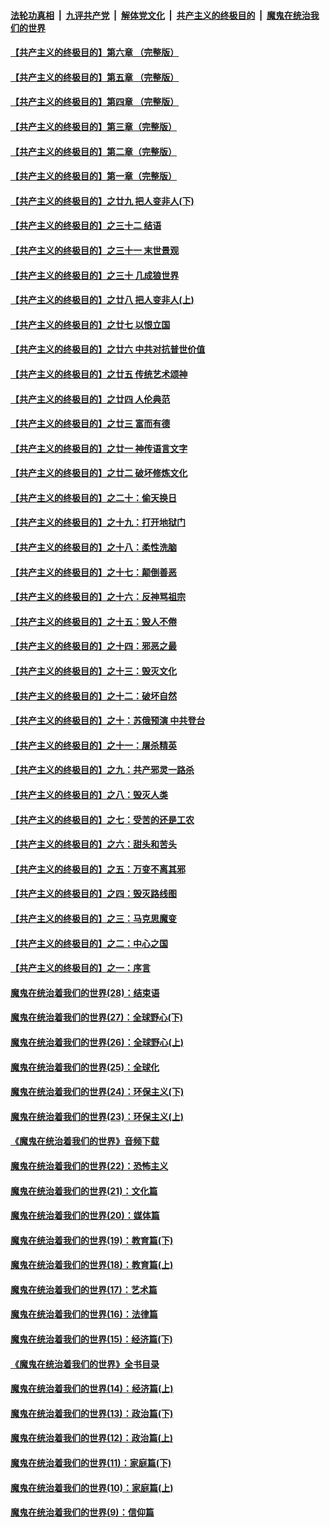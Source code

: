 ####  [法轮功真相](../../../../basic/blob/master/README.md?t=09121313) &nbsp;|&nbsp; [九评共产党](../../../../9ping.md/blob/master/README.md?t=09121313) &nbsp;|&nbsp; [解体党文化](../../../../jtdwh.md/blob/master/README.md?t=09121313)  &nbsp;|&nbsp; [共产主义的终极目的](../../../../gczydzjmd.md/blob/master/README.md?t=09121313) &nbsp;|&nbsp; [魔鬼在统治我们的世界](../../../../mgztzwmdsj.md/blob/master/README.md?t=09121313) 

#### [【共产主义的终极目的】第六章 （完整版）](../pages/nsc422/n11428913.md?t=09121313) 

#### [【共产主义的终极目的】第五章 （完整版）](../pages/nsc422/n11428912.md?t=09121313) 

#### [【共产主义的终极目的】第四章 （完整版）](../pages/nsc422/n11428907.md?t=09121313) 

#### [【共产主义的终极目的】第三章（完整版）](../pages/nsc422/n11428848.md?t=09121313) 

#### [【共产主义的终极目的】第二章（完整版）](../pages/nsc422/n11428831.md?t=09121313) 

#### [【共产主义的终极目的】第一章（完整版）](../pages/nsc422/n11417651.md?t=09121313) 

#### [【共产主义的终极目的】之廿九 把人变非人(下)](../pages/nsc422/n11344140.md?t=09121313) 

#### [【共产主义的终极目的】之三十二 结语](../pages/nsc422/n11360535.md?t=09121313) 

#### [【共产主义的终极目的】之三十一 末世景观](../pages/nsc422/n11351129.md?t=09121313) 

#### [【共产主义的终极目的】之三十 几成狼世界](../pages/nsc422/n11348280.md?t=09121313) 

#### [【共产主义的终极目的】之廿八 把人变非人(上)](../pages/nsc422/n11340492.md?t=09121313) 

#### [【共产主义的终极目的】之廿七 以恨立国](../pages/nsc422/n11336944.md?t=09121313) 

#### [【共产主义的终极目的】之廿六 中共对抗普世价值](../pages/nsc422/n11324785.md?t=09121313) 

#### [【共产主义的终极目的】之廿五 传统艺术颂神](../pages/nsc422/n11296396.md?t=09121313) 

#### [【共产主义的终极目的】之廿四 人伦典范](../pages/nsc422/n11296397.md?t=09121313) 

#### [【共产主义的终极目的】之廿三 富而有德](../pages/nsc422/n11283598.md?t=09121313) 

#### [【共产主义的终极目的】之廿一 神传语言文字](../pages/nsc422/n11263265.md?t=09121313) 

#### [【共产主义的终极目的】之廿二 破坏修炼文化](../pages/nsc422/n11245728.md?t=09121313) 

#### [【共产主义的终极目的】之二十：偷天换日](../pages/nsc422/n11238846.md?t=09121313) 

#### [【共产主义的终极目的】之十九：打开地狱门](../pages/nsc422/n11206376.md?t=09121313) 

#### [【共产主义的终极目的】之十八：柔性洗脑](../pages/nsc422/n11199994.md?t=09121313) 

#### [【共产主义的终极目的】之十七：颠倒善恶](../pages/nsc422/n11179782.md?t=09121313) 

#### [【共产主义的终极目的】之十六：反神骂祖宗](../pages/nsc422/n11166798.md?t=09121313) 

#### [【共产主义的终极目的】之十五：毁人不倦](../pages/nsc422/n11166792.md?t=09121313) 

#### [【共产主义的终极目的】之十四：邪恶之最](../pages/nsc422/n11150249.md?t=09121313) 

#### [【共产主义的终极目的】之十三：毁灭文化](../pages/nsc422/n11135227.md?t=09121313) 

#### [【共产主义的终极目的】之十二：破坏自然](../pages/nsc422/n11135214.md?t=09121313) 

#### [【共产主义的终极目的】之十：苏俄预演 中共登台](../pages/nsc422/n11118424.md?t=09121313) 

#### [【共产主义的终极目的】之十一：屠杀精英](../pages/nsc422/n11118442.md?t=09121313) 

#### [【共产主义的终极目的】之九：共产邪灵一路杀](../pages/nsc422/n11114139.md?t=09121313) 

#### [【共产主义的终极目的】之八：毁灭人类](../pages/nsc422/n11108503.md?t=09121313) 

#### [【共产主义的终极目的】之七：受苦的还是工农](../pages/nsc422/n11101809.md?t=09121313) 

#### [【共产主义的终极目的】之六：甜头和苦头](../pages/nsc422/n11096971.md?t=09121313) 

#### [【共产主义的终极目的】之五：万变不离其邪](../pages/nsc422/n11091285.md?t=09121313) 

#### [【共产主义的终极目的】之四：毁灭路线图](../pages/nsc422/n11086284.md?t=09121313) 

#### [【共产主义的终极目的】之三：马克思魔变](../pages/nsc422/n11061941.md?t=09121313) 

#### [【共产主义的终极目的】之二：中心之国](../pages/nsc422/n11047728.md?t=09121313) 

#### [【共产主义的终极目的】之一：序言](../pages/nsc422/n11086077.md?t=09121313) 

#### [魔鬼在统治着我们的世界(28)：结束语](../pages/nsc422/n10936246.md?t=09121313) 

#### [魔鬼在统治着我们的世界(27)：全球野心(下)](../pages/nsc422/n10928319.md?t=09121313) 

#### [魔鬼在统治着我们的世界(26)：全球野心(上)](../pages/nsc422/n10900318.md?t=09121313) 

#### [魔鬼在统治着我们的世界(25)：全球化](../pages/nsc422/n10788205.md?t=09121313) 

#### [魔鬼在统治着我们的世界(24)：环保主义(下)](../pages/nsc422/n10695307.md?t=09121313) 

#### [魔鬼在统治着我们的世界(23)：环保主义(上)](../pages/nsc422/n10688613.md?t=09121313) 

#### [《魔鬼在统治着我们的世界》音频下载](../pages/nsc422/n10635553.md?t=09121313) 

#### [魔鬼在统治着我们的世界(22)：恐怖主义](../pages/nsc422/n10614727.md?t=09121313) 

#### [魔鬼在统治着我们的世界(21)：文化篇](../pages/nsc422/n10597706.md?t=09121313) 

#### [魔鬼在统治着我们的世界(20)：媒体篇](../pages/nsc422/n10586579.md?t=09121313) 

#### [魔鬼在统治着我们的世界(19)：教育篇(下)](../pages/nsc422/n10564808.md?t=09121313) 

#### [魔鬼在统治着我们的世界(18)：教育篇(上)](../pages/nsc422/n10526970.md?t=09121313) 

#### [魔鬼在统治着我们的世界(17)：艺术篇](../pages/nsc422/n10499093.md?t=09121313) 

#### [魔鬼在统治着我们的世界(16)：法律篇](../pages/nsc422/n10485969.md?t=09121313) 

#### [魔鬼在统治着我们的世界(15)：经济篇(下)](../pages/nsc422/n10469975.md?t=09121313) 

#### [《魔鬼在统治着我们的世界》全书目录](../pages/nsc422/n10464261.md?t=09121313) 

#### [魔鬼在统治着我们的世界(14)：经济篇(上)](../pages/nsc422/n10457370.md?t=09121313) 

#### [魔鬼在统治着我们的世界(13)：政治篇(下)](../pages/nsc422/n10448270.md?t=09121313) 

#### [魔鬼在统治着我们的世界(12)：政治篇(上)](../pages/nsc422/n10444576.md?t=09121313) 

#### [魔鬼在统治着我们的世界(11)：家庭篇(下)](../pages/nsc422/n10440961.md?t=09121313) 

#### [魔鬼在统治着我们的世界(10)：家庭篇(上)](../pages/nsc422/n10435448.md?t=09121313) 

#### [魔鬼在统治着我们的世界(9)：信仰篇](../pages/nsc422/n10432159.md?t=09121313) 

